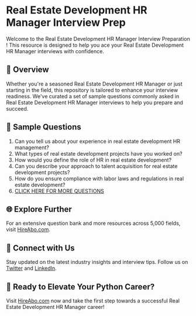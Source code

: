 # Real Estate Development HR Manager Interview Prep

Welcome to the Real Estate Development HR Manager Interview Preparation ! This resource is designed to help you ace your Real Estate Development HR Manager interviews with confidence.

## 🚀 Overview

Whether you're a seasoned Real Estate Development HR Manager or just starting in the field, this repository is tailored to enhance your interview readiness. We've curated a set of sample questions commonly asked in Real Estate Development HR Manager interviews to help you prepare and succeed.

## 📝 Sample Questions

1. Can you tell us about your experience in real estate development HR management?
2. What types of real estate development projects have you worked on?
3. How would you define the role of HR in real estate development?
4. Can you describe your approach to talent acquisition for real estate development projects?
5. How do you ensure compliance with labor laws and regulations in real estate development?
6. [CLICK HERE FOR MORE QUESTIONS](https://hireabo.com/job/21_3_17/Real%20Estate%20Development%20HR%20Manager)

## 🌐 Explore Further

For an extensive question bank and more resources across 5,000 fields, visit [HireAbo.com](https://www.hireabo.com).

## 📱 Connect with Us

Stay updated on the latest industry insights and interview tips. Follow us on [Twitter](https://twitter.com/hireabo) and [LinkedIn](https://www.linkedin.com/in/hire-abo-3609972a8/).

## 🚀 Ready to Elevate Your Python Career?

Visit [HireAbo.com](https://www.hireabo.com) now and take the first step towards a successful Real Estate Development HR Manager career!